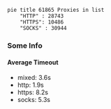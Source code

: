 
```mermaid
pie title 61865 Proxies in list
    "HTTP" : 28743
    "HTTPS": 10486
    "SOCKS" : 30944
```

### Some Info
#### Average Timeout

- mixed: 3.6s
- http: 1.9s
- https: 8.2s
- socks: 5.3s